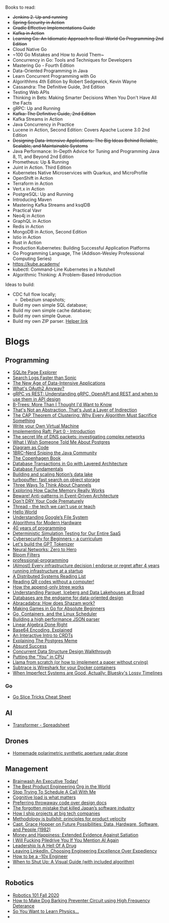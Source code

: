Books to read:
* ~~Jenkins 2. Up and running~~
* ~~Spring Security in Action~~
* ~~Gradle Effective Implementations Guide~~
* ~~Kafka in Action~~
* ~~Learning Go: An Idiomatic Approach to Real-World Go Programming 2nd Edition~~
* Cloud Native Go
* ~100 Go Mistakes and How to Avoid Them~
* Concurrency in Go: Tools and Techniques for Developers
* Mastering Go - Fourth Edition
* Data-Oriented Programming in Java
* Learn Concurrent Programming with Go
* Algorithhms 4th Edition by Robert Sedgewick, Kevin Wayne
* Cassandra: The Definitive Guide, 3rd Edition
* Testing Web APIs
* Thinking in Bets: Making Smarter Decisions When You Don't Have All the Facts
* gRPC: Up and Running
* ~~Kafka: The Definitive Guide, 2nd Edition~~
* Kafka Streams in Action
* Java Concurrency in Practice
* Lucene in Action, Second Edition: Covers Apache Lucene 3.0 2nd Edition
* ~~Designing Data-Intensive Applications: The Big Ideas Behind Reliable, Scalable, and Maintainable Systems~~
* Java Performance: In-Depth Advice for Tuning and Programming Java 8, 11, and Beyond 2nd Edition
* Prometheus: Up & Running
* Juint in Action. Third Edition
* Kubernetes Native Microservices with Quarkus, and MicroProfile
* OpenShift in Action
* Terraform in Action
* Vert.x in Action
* PostgreSQL: Up and Running
* Introducing Maven
* Mastering Kafka Streams and ksqlDB
* Practical Vavr
* Neo4j in Action
* GraphQL in Action
* Redis in Action
* MongoDB in Action, Second Edition
* Istio in Action
* Rust in Action
* Production Kubernetes: Building Successful Application Platforms
* Go Programming Language, The (Addison-Wesley Professional Computing Series)
* https://kube.academy/
* kubectl: Command-Line Kubernetes in a Nutshell
* Algorithmic Thinking: A Problem-Based Introduction


Ideas to build:
* CDC full flow locally;
  * Debezium snapshots;
* Build my own simple SQL database;
* Build my own simple cache database;
* Build my own simple Queue.
* Build my own ZIP parser. [Helper link](https://blog.yaakov.online/zip64-go-big-or-go-home/)

# Blogs

## Programming
* [SQLite Page Explorer](https://github.com/QuadrupleA/sqlite-page-explorer)
* [Search Logs Faster than Sonic](https://blog.vegasecurity.com/posts/log_search_engines/)
* [The New Age of Data-Intensive Applications](https://blog.vegasecurity.com/posts/new_age_data_intensive_applications/)
* [What's OAuth2 Anyway?](https://www.romaglushko.com/blog/whats-aouth2/)
* [gRPC vs REST: Understanding gRPC, OpenAPI and REST and when to use them in API design](https://cloud.google.com/blog/products/api-management/understanding-grpc-openapi-and-rest-and-when-to-use-them)
* [B-Trees: More Than I Thought I'd Want to Know](https://benjamincongdon.me/blog/2021/08/17/B-Trees-More-Than-I-Thought-Id-Want-to-Know/)
* [That's Not an Abstraction, That's Just a Layer of Indirection](https://fhur.me/posts/2024/thats-not-an-abstraction)
* [The CAP Theorem of Clustering: Why Every Algorithm Must Sacrifice Something](https://blog.codingconfessions.com/p/the-cap-theorem-of-clustering)
* [Write your Own Virtual Machine](https://www.jmeiners.com/lc3-vm/)
* [Implementing Raft: Part 0 - Introduction](https://eli.thegreenplace.net/2020/implementing-raft-part-0-introduction/)
* [The secret life of DNS packets: investigating complex networks](https://stripe.com/blog/secret-life-of-dns)
* [What I Wish Someone Told Me About Postgres](https://challahscript.com/what_i_wish_someone_told_me_about_postgres)
* [Diagram as Code](https://diagrams.mingrammer.com/)
* [1BRC–Nerd Sniping the Java Community](https://www.infoq.com/presentations/1brc/)
* [The Copenhagen Book](https://thecopenhagenbook.com/sessions)
* [Database Transactions in Go with Layered Architecture](https://threedots.tech/post/database-transactions-in-go/)
* [Database Fundamentals](https://tontinton.com/posts/database-fundementals/)
* [Building and scaling Notion’s data lake](https://www.notion.com/blog/building-and-scaling-notions-data-lake) 
* [turbopuffer: fast search on object storage](https://turbopuffer.com/blog/turbopuffer)
* [Three Ways To Think About Channels](https://www.dolthub.com/blog/2024-06-21-channel-three-ways/)
* [Exploring How Cache Memory Really Works](https://pikuma.com/blog/understanding-computer-cache)
* [Beware! Anti-patterns in Event-Driven Architecture](https://codeopinion.com/beware-anti-patterns-in-event-driven-architecture/)
* [Don't DRY Your Code Prematurely](https://testing.googleblog.com/2024/05/dont-dry-your-code-prematurely.html)
* [Thread - the tech we can't use or teach](https://overengineer.dev/blog/2024/05/10/thread/)
* [Hello World](https://thecoder08.github.io/hello-world.html)
* [Understanding Google’s File System](https://www.micahlerner.com/2020/03/22/understanding-googles-file-system.html)
* [Algorithms for Modern Hardware](https://en.algorithmica.org/hpc/)
* [40 years of programming](https://liw.fi/40/)
* [Deterministic Simulation Testing for Our Entire SaaS](https://www.warpstream.com/blog/deterministic-simulation-testing-for-our-entire-saas)
* [Cybersecurity for Beginners – a curriculum](https://github.com/microsoft/Security-101)
* [Let's build the GPT Tokenizer](https://www.youtube.com/watch?v=zduSFxRajkE)
* [Neural Networks: Zero to Hero](https://karpathy.ai/zero-to-hero.html)
* [Bloom Filters](https://samwho.dev/bloom-filters/)
* [professional-programming](https://github.com/charlax/professional-programming)
* [(Almost) Every infrastructure decision I endorse or regret after 4 years running infrastructure at a startup](https://cep.dev/posts/every-infrastructure-decision-i-endorse-or-regret-after-4-years-running-infrastructure-at-a-startup/)
* [A Distributed Systems Reading List](https://ferd.ca/a-distributed-systems-reading-list.html)
* [Reading QR codes without a computer!](https://qr.blinry.org/)
* [How the append-only btree works](https://www.bzero.se/ldapd/btree.html)
* [Understanding Parquet, Iceberg and Data Lakehouses at Broad](https://davidgomes.com/understanding-parquet-iceberg-and-data-lakehouses-at-broad/)
* [Databases are the endgame for data-oriented design](https://spacetimedb.com/blog/databases-and-data-oriented-design)
* [Abracadabra: How does Shazam work?](https://www.cameronmacleod.com/blog/how-does-shazam-work)
* [Making Games in Go for Absolute Beginners](https://threedots.tech/post/making-games-in-go/)
* [Go, Containers, and the Linux Scheduler](https://www.riverphillips.dev/blog/go-cfs/)
* [Building a high performance JSON parser](https://dave.cheney.net/high-performance-json.html)
* [Linear Algebra Done Right](https://linear.axler.net/)
* [Base64 Encoding, Explained](https://www.writesoftwarewell.com/base64-encoding-explained/)
* [An Interactive Intro to CRDTs](https://jakelazaroff.com/words/an-interactive-intro-to-crdts/)
* [Explaining The Postgres Meme](https://avestura.dev/blog/explaining-the-postgres-meme)
* [Absurd Success](https://www.marginalia.nu/log/87_absurd_success/)
* [Concurrent Data Structure Design Walkthrough](https://questdb.com/blog/concurrent-lockfree-datastructure-design-walkthrough/)
* [Putting the “You” in CPU](https://cpu.land/)
* [Llama from scratch (or how to implement a paper without crying)](https://blog.briankitano.com/llama-from-scratch/)
* [Subtrace is Wireshark for your Docker containers](https://github.com/subtrace/subtrace)
* [When Imperfect Systems are Good, Actually: Bluesky's Lossy Timelines](https://jazco.dev/2025/02/19/imperfection/)

### Go

* [Go Slice Tricks Cheat Sheet](https://ueokande.github.io/go-slice-tricks/)

## AI
* [Transformer - Spreadsheet](https://www.byhand.ai/p/transformer-spreadsheet)

## Drones
* [Homemade polarimetric synthetic aperture radar drone](https://hforsten.com/homemade-polarimetric-synthetic-aperture-radar-drone.html)

## Management
* [Brainwash An Executive Today!](https://ludic.mataroa.blog/blog/brainwash-an-executive-today/)
* [The Best Product Engineering Org in the World](https://www.jamesshore.com/v2/blog/2025/the-best-product-engineering-org-in-the-world)
* [Stop Trying To Schedule A Call With Me](https://matduggan.com/stop-trying-to-schedule-a-call-with-me/)
* [Cognitive load is what matters](https://minds.md/zakirullin/cognitive)
* [Preferring throwaway code over design docs](https://softwaredoug.com/blog/2024/12/14/throwaway-prs-not-design-docs)
* [The forgotten mistake that killed Japan’s software industry](https://www.disruptingjapan.com/the-forgotten-mistake-that-killed-japans-software-industry/)
* [How I ship projects at big tech companies](https://www.seangoedecke.com/how-to-ship/)
* [Methodology is bullshit: principles for product velocity](https://ssoready.com/blog/from-the-founders/methodology-is-bullshit/)
* [Capt. Grace Hopper on Future Possibilities: Data, Hardware, Software, and People (1982)](https://www.nsa.gov/helpful-links/nsa-foia/declassification-transparency-initiatives/historical-releases/view/article/3880193/capt-grace-hopper-on-future-possibilities-data-hardware-software-and-people-1982/)
* [Money and Happiness: Extended Evidence Against Satiation](https://happiness-science.org/money-happiness-satiation/)
* [I Will Fucking Piledrive You If You Mention AI Again](https://ludic.mataroa.blog/blog/i-will-fucking-piledrive-you-if-you-mention-ai-again/)
* [Leadership Is A Hell Of A Drug](https://ludic.mataroa.blog/blog/leadership-is-a-hell-of-a-drug/)
* [Leaving LinkedIn. Choosing Engineering Excellence Over Expediency](https://corecursive.com/leaving-linkedin-with-chris-krycho/)
* [How to be a -10x Engineer](https://taylor.town/-10x)
* [When to Shut Up: A Visual Guide (with included algorithm)](https://shaungallagher.pressbin.com/blog/shut-up.html)
* 

## Robotics
* [Robotics 101 Fall 2020](https://www.youtube.com/playlist?list=PLdPQZLMHRjDK8ZbLIcq1Q2PQobIi68dpv)
* [How to Make Dog Barking Preventer Circuit using High Frequency Deterance](https://www.homemade-circuits.com/dog-barking-preventer-circuit/)
* [So You Want to Learn Physics…](https://www.susanrigetti.com/physics)
* 


















